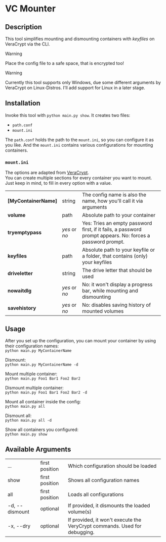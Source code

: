 # VC Mounter
## Description
This tool simplifies mounting and dismounting containers with *keyfiles* on VeraCrypt via the CLI.

> [!Warning]  
> Place the config file to a safe space, that is encrypted too!

> [!Warning]
> Currently this tool supports only Windows, due some different arguments by VeraCrypt on Linux-Distros.
> I'll add support for Linux in a later stage.


## Installation
Invoke this tool with `python main.py show`. It creates two files:  
- `path.conf`
- `mount.ini`

The `path.conf` holds the path to the `mount.ini`, so you can configure it as you like. 
And the `mount.ini` contains various configurations for mounting containers.

### `mount.ini` 
The options are adapted from [VeraCrypt](https://www.veracrypt.fr/en/Command%20Line%20Usage.html).  
You can create multiple sections for every container you want to mount. Just keep in mind, to fill in every
option with a value.  

|                       |               |                                                                                                           |
|-----------------------|---------------|-----------------------------------------------------------------------------------------------------------|
| **[MyContainerName]** | string        | The config name is also the name, how you'll call it via arguments                                        |
| **volume**            | path          | Absolute path to your container                                                                           |
| **tryemptypass**      | *yes* or *no* | Yes: Tries an empty password first, if it fails, a password prompt appears. No: forces a password prompt. |
| **keyfiles**          | path          | Absolute path to your keyfile or a folder, that contains (only) your keyfiles                             |
| **driveletter**       | string        | The drive letter that should be used                                                                      |
| **nowaitdlg**         | *yes* or *no* | No: it won't display a progress bar, while mounting and dismounting                                       |
| **savehistory**       | *yes* or *no* | No: disables saving history of mounted volumes                                                            |


## Usage
After you set up the configuration, you can mount your container by using their configuration names:  
`python main.py MyContainerName`  

Dismount:  
`python main.py MyContainerName -d`  

Mount multiple container:  
`python main.py Foo1 Bar1 Foo2 Bar2`  

Dismount multiple container:  
`python main.py Foo1 Bar1 Foo2 Bar2 -d`  

Mount all container inside the config:  
`python main.py all`  

Dismount all:  
`python main.py all -d`  

Show all containers you configured:  
`python main.py show`  


## Available Arguments

|                 |                |                                                                           |
|-----------------|----------------|---------------------------------------------------------------------------|
| <container> ... | first position | Which configuration should be loaded                                      |
| show            | first position | Shows all configuration names                                             |
| all             | first position | Loads all configurations                                                  |
| -d, --dismount  | optional       | If provided, it dismounts the loaded volume(s)                            |
| -x, --dry       | optional       | If provided, it won't execute the VeryCrypt commands. Used for debugging. |


